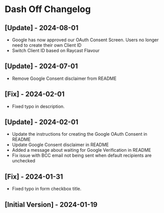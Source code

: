 # Dash Off Changelog

## [Update] - 2024-08-01

- Google has now approved our OAuth Consent Screen. Users no longer need to create their own Client ID
- Switch Client ID based on Raycast Flavour

## [Update] - 2024-07-01

- Remove Google Consent disclaimer from README

## [Fix] - 2024-02-01

- Fixed typo in description.

## [Update] - 2024-02-01

- Update the instructions for creating the Google OAuth Consent in README
- Update Google Consent disclaimer in README
- Added a message about waiting for Google Verification in README
- Fix issue with BCC email not being sent when default recipients are unchecked

## [Fix] - 2024-01-31

- Fixed typo in form checkbox title.

## [Initial Version] - 2024-01-19
